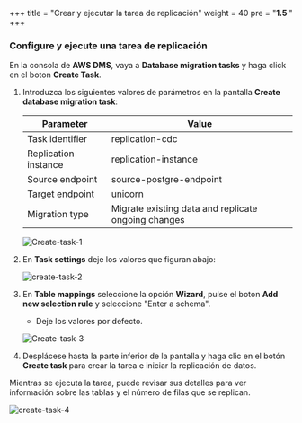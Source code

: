 +++
title = "Crear y ejecutar la tarea de replicación"
weight = 40
pre = "<b>1.5 </b>"
+++

### Configure y ejecute una tarea de replicación

En la consola de **AWS DMS**, vaya a **Database migration tasks** y haga click en el boton **Create Task**.

1. Introduzca los siguientes valores de parámetros en la pantalla **Create database migration task**:

    | Parameter              | Value                                               |
    | ---------------------- | --------------------------------------------------- |
    | Task identifier        | replication-cdc                                     |
    | Replication instance   | replication-instance                                |
    | Source endpoint        | source-postgre-endpoint                                     |
    | Target endpoint        | unicorn                                     |
    | Migration type         | Migrate existing data and replicate ongoing changes |

    ![Create-task-1](/db-mig/Create-task-1.png)

2. En **Task settings** deje los valores que figuran abajo:

    ![create-task-2](/db-mig/java-create-task-2.png)

3. En **Table mappings** seleccione la opción **Wizard**, pulse el boton **Add new selection rule** y seleccione "Enter a schema".
    - Deje los valores por defecto.

    ![Create-task-3](/db-mig/Create-task-3.png)

4. Desplácese hasta la parte inferior de la pantalla y haga clic en el botón **Create task** para crear la tarea e iniciar la replicación de datos.

Mientras se ejecuta la tarea, puede revisar sus detalles para ver información sobre las tablas y el número de filas que se replican.

![create-task-4](/db-mig/Create-task-5.png)
